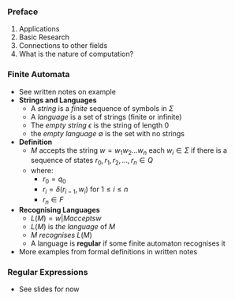 ### Preface
1. Applications
2. Basic Research
3. Connections to other fields
4. What is the nature of computation?
### Finite Automata
- See written notes on example
- **Strings and Languages**
	- A *string* is a *finite* sequence of symbols in $\Sigma$
	- A *language* is a set of strings (finite or infinite)
	- The *empty string* $\epsilon$ is the string of length 0
	- the *empty language* $\emptyset$ is the set with no strings
- **Definition**
	- $M$ accepts the string $w = w_1w_2...w_n$ each $w_i\in\Sigma$ if there is a sequence of states $r_0,r_1,r_2,...,r_n\in Q$
	- where:
		- $r_0=q_0$
		- $r_i = \delta(r_{i-1},w_i)$ for $1\leq i \leq n$
		- $r_n \in F$
- **Recognising Languages**
	- $L(M) = {w | M accepts w}$
	- $L(M)$ is *the language* of $M$
	- $M$ *recognises* $L(M)$
	- A language is **regular** if some finite automaton recognises it
- More examples from formal definitions in written notes
### Regular Expressions
- See slides for now